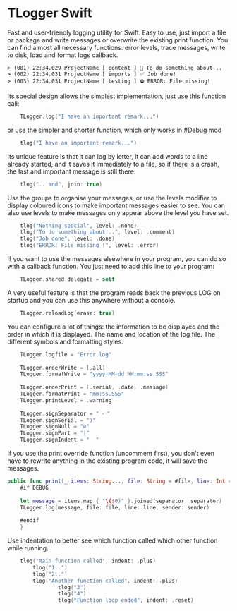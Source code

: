# TLogger Swift

Fast and user-friendly logging utility for Swift. Easy to use, just import a file or package and write messages or overwrite the existing print function. You can find almost all necessary functions: error levels, trace messages, write to disk, load and format logs callback.


	> (001) 22:34.029 ProjectName [ content ] 💬 To do something about... 
	> (002) 22:34.031 ProjectName [ imports ] ✅ Job done!
	> (003) 22:34.031 ProjectName [ testing ] ⛔️ ERROR: File missing!

	
Its special design allows the simplest implementation, just use this function call: 
	
```Swift
	TLogger.log("I have an important remark...")
```


or use the simpler and shorter function, which only works in #Debug mod

```Swift
	tlog("I have an important remark...")
```

Its unique feature is that it can log by letter, it can add words to a line already started, and it saves it immediately to a file, so if there is a crash, the last and important message is still there. 

```Swift
	tlog("...and", join: true)
```

Use the groups to organise your messages, or use the levels modifier to display coloured icons to make important messages easier to see. You can also use levels to make messages only appear above the level you have set.

```Swift
	tlog("Nothing special", level: .none)
	tlog("To do something about...", level: .comment)
	tlog("Job done", level: .done)
	tlog("ERROR: File missing !", level: .error)
```	


If you want to use the messages elsewhere in your program, you can do so with a callback function. You just need to add this line to your program: 

```Swift
	TLogger.shared.delegate = self
```

A very useful feature is that the program reads back the previous LOG on startup and you can use this anywhere without a console.

```Swift
	TLogger.reloadLog(erase: true)
```

You can configure a lot of things: the information to be displayed and the order in which it is displayed. The name and location of the log file. The different symbols and formatting styles. 

```Swift
	TLogger.logfile = "Error.log"
	
	TLogger.orderWrite = [.all]
	TLogger.formatWrite = "yyyy-MM-dd HH:mm:ss.SSS"
	
	TLogger.orderPrint = [.serial, .date, .message]
	TLogger.formatPrint = "mm:ss.SSS"
	TLogger.printLevel = .warning
	
	TLogger.signSeparator = " ⁃ "
	TLogger.signSerial = ")"
	TLogger.signNull = "∅"
	TLogger.signPart = "|"
	TLogger.signIndent = "  "
```	

If you use the print override function (uncomment first), you don't even have to rewrite anything in the existing program code, it will save the messages.

```Swift
public func print(_ items: String..., file: String = #file, line: Int = #line, sender: String = #function, separator: String = " ", terminator: String = "") {
	#if DEBUG
		
	let message = items.map { "\($0)" }.joined(separator: separator)
	TLogger.log(message, file: file, line: line, sender: sender)
		
	#endif
	}
```

Use indentation to better see which function called which other function while running.

```Swift
	tlog("Main function called", indent: .plus)
		tlog("1..")
		tlog("2..")
		tlog("Another function called", indent: .plus)
				tlog("3")
				tlog("4")
				tlog("Function loop ended", indent: .reset)
```				
				

	
